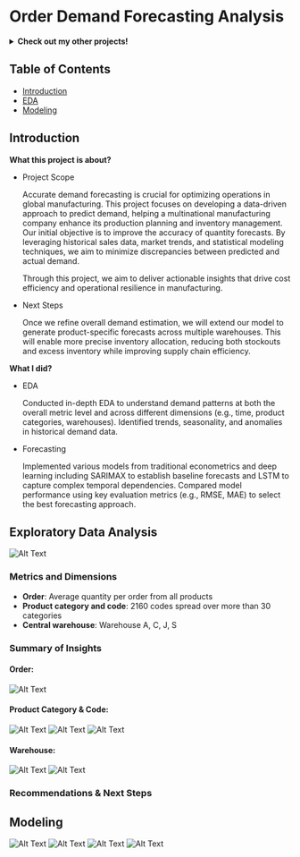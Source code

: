 # Order Demand Forecasting Analysis

<details>
<summary><b>Check out my other projects!</b></summary>
  
[Movie Recommender](https://github.com/lexie21/movierecommender)

[Loan Defaulter](https://github.com/lexie21/loandefaulter)

</details>

## Table of Contents
- [Introduction](#introduction)
- [EDA](#exploratory-data-analysis)
- [Modeling](#modeling)

## Introduction

<b>What this project is about?</b>

- Project Scope

  Accurate demand forecasting is crucial for optimizing operations in global manufacturing. This project focuses on developing a data-driven approach to predict demand, helping a multinational manufacturing company enhance its production planning and inventory management. Our initial objective is to improve the accuracy of quantity forecasts. By leveraging historical sales data, market trends, and statistical modeling techniques, we aim to minimize discrepancies between predicted and actual demand.

  Through this project, we aim to deliver actionable insights that drive cost efficiency and operational resilience in manufacturing.

- Next Steps

  Once we refine overall demand estimation, we will extend our model to generate product-specific forecasts across multiple warehouses. This will enable more precise inventory allocation, reducing both stockouts and excess inventory while improving supply chain efficiency.

<b>What I did?</b>

- EDA
  
  Conducted in-depth EDA to understand demand patterns at both the overall metric level and across different dimensions (e.g., time, product categories, warehouses).
  Identified trends, seasonality, and anomalies in historical demand data.

- Forecasting
  
  Implemented various models from traditional econometrics and deep learning including SARIMAX to establish baseline forecasts and LSTM to capture complex temporal dependencies.
  Compared model performance using key evaluation metrics (e.g., RMSE, MAE) to select the best forecasting approach.
  
## Exploratory Data Analysis
![Alt Text](https://github.com/lexie21/demandforecasting/blob/main/images/daily_orders.png)

<h3>Metrics and Dimensions</h3>

- **Order**: Average quantity per order from all products
- **Product category and code**: 2160 codes spread over more than 30 categories
- **Central warehouse**: Warehouse A, C, J, S

<h3>Summary of Insights</h3>

**<h4>Order:</h4>**
![Alt Text](https://github.com/lexie21/demandforecasting/blob/main/images/avg_order_series.png)

**<h4>Product Category & Code:</h4>**
![Alt Text](https://github.com/lexie21/demandforecasting/blob/main/images/treemap%20orders.png)
![Alt Text](https://github.com/lexie21/demandforecasting/blob/main/images/stacked_area.png)
![Alt Text](https://github.com/lexie21/demandforecasting/blob/main/images/max_product.png)

**<h4>Warehouse:</h4>**
![Alt Text](https://github.com/lexie21/demandforecasting/blob/main/images/by_warehouse.png)
![Alt Text](https://github.com/lexie21/demandforecasting/blob/main/images/stacked_wh.png)
<h3>Recommendations & Next Steps</h3>

## Modeling
![Alt Text](https://github.com/lexie21/demandforecasting/blob/main/images/series_plot.png)
![Alt Text](https://github.com/lexie21/demandforecasting/blob/main/images/diagnostics.png)
![Alt Text](https://github.com/lexie21/demandforecasting/blob/main/images/outsample_forecast_SARIMAX.png)
![Alt Text](https://github.com/lexie21/demandforecasting/blob/main/images/outsample_forecast_LSTM.png)

